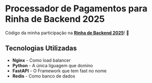 # Processador de Pagamentos para Rinha de Backend 2025 
Código da minha participação na [**Rinha de Backend 2025**](https://github.com/zanfranceschi/rinha-de-backend-2025)! 🥊

## Tecnologias Utilizadas 

* **Nginx** - Como load balancer
* **Python** - A única liguagem que domino
* **FastAPI** - O Framework que tem fast no nome
* **Redis** - Como banco de dados

